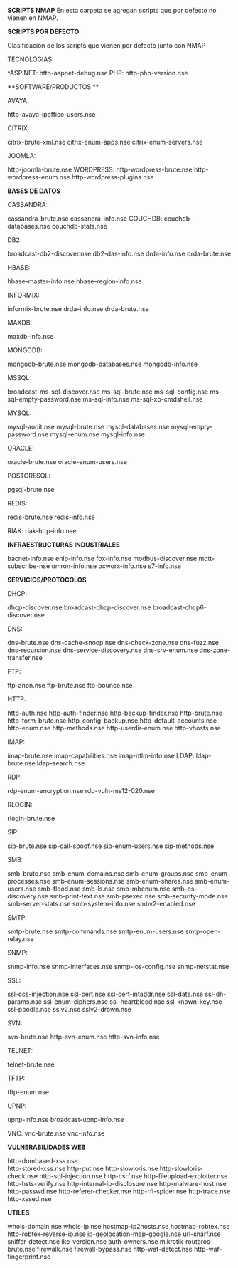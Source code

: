 **SCRIPTS NMAP**
En esta carpeta se agregan scripts que por defecto no vienen en NMAP.


**SCRIPTS POR DEFECTO**

Clasificación de los scripts que vienen por defecto junto con NMAP


TECNOLOGÍAS

^ASP.NET:
http-aspnet-debug.nse
PHP: 
http-php-version.nse




**SOFTWARE/PRODUCTOS **

AVAYA:

http-avaya-ipoffice-users.nse


CITRIX:

citrix-brute-xml.nse
citrix-enum-apps.nse
citrix-enum-servers.nse


JOOMLA: 

http-joomla-brute.nse
WORDPRESS:
http-wordpress-brute.nse
http-wordpress-enum.nse
http-wordpress-plugins.nse 


**BASES DE DATOS**

CASSANDRA: 

cassandra-brute.nse
cassandra-info.nse
COUCHDB:
couchdb-databases.nse
couchdb-stats.nse


DB2:

broadcast-db2-discover.nse
db2-das-info.nse
drda-info.nse
drda-brute.nse


HBASE:

hbase-master-info.nse
hbase-region-info.nse


INFORMIX:

informix-brute.nse
drda-info.nse
drda-brute.nse


MAXDB:

maxdb-info.nse


MONGODB:

mongodb-brute.nse
mongodb-databases.nse
mongodb-info.nse


MSSQL:

broadcast-ms-sql-discover.nse
ms-sql-brute.nse
ms-sql-config.nse
ms-sql-empty-password.nse
ms-sql-info.nse
ms-sql-xp-cmdshell.nse


MYSQL:

mysql-audit.nse
mysql-brute.nse
mysql-databases.nse
mysql-empty-password.nse
mysql-enum.nse
mysql-info.nse


ORACLE:

oracle-brute.nse
oracle-enum-users.nse


POSTGRESQL:

pgsql-brute.nse


REDIS:

redis-brute.nse
redis-info.nse


RIAK:
riak-http-info.nse



**INFRAESTRUCTURAS INDUSTRIALES**

bacnet-info.nse
enip-info.nse
fox-info.nse
modbus-discover.nse
mqtt-subscribe-nse
omron-info.nse
pcworx-info.nse
s7-info.nse



**SERVICIOS/PROTOCOLOS**

DHCP:

dhcp-discover.nse
broadcast-dhcp-discover.nse
broadcast-dhcp6-discover.nse


DNS:

dns-brute.nse
dns-cache-snoop.nse
dns-check-zone.nse
dns-fuzz.nse
dns-recursion.nse
dns-service-discovery.nse
dns-srv-enum.nse
dns-zone-transfer.nse


FTP:

ftp-anon.nse
ftp-brute.nse
ftp-bounce.nse


HTTP:

http-auth.nse
http-auth-finder.nse
http-backup-finder.nse
http-brute.nse
http-form-brute.nse
http-config-backup.nse
http-default-accounts.nse
http-enum.nse
http-methods.nse
http-userdir-enum.nse
http-vhosts.nse


IMAP:

imap-brute.nse
imap-capabilities.nse
imap-ntlm-info.nse 
LDAP:
ldap-brute.nse
ldap-search.nse


RDP:

rdp-enum-encryption.nse
rdp-vuln-ms12-020.nse


RLOGIN:

rlogin-brute.nse


SIP:

sip-brute.nse
sip-call-spoof.nse
sip-enum-users.nse
sip-methods.nse


SMB:

smb-brute.nse
smb-enum-domains.nse
smb-enum-groups.nse
smb-enum-processes.nse
smb-enum-sessions.nse
smb-enum-shares.nse
smb-enum-users.nse
smb-flood.nse
smb-ls.nse
smb-mbenum.nse
smb-os-discovery.nse
smb-print-text.nse
smb-psexec.nse
smb-security-mode.nse
smb-server-stats.nse
smb-system-info.nse
smbv2-enabled.nse


SMTP:

smtp-brute.nse
smtp-commands.nse
smtp-enum-users.nse
smtp-open-relay.nse


SNMP:

snmp-info.nse
snmp-interfaces.nse
snmp-ios-config.nse
snmp-netstat.nse


SSL:

ssl-ccs-injection.nse
ssl-cert.nse
ssl-cert-intaddr.nse
ssl-date.nse
ssl-dh-params.nse
ssl-enum-ciphers.nse
ssl-heartbleed.nse
ssl-known-key.nse
ssl-poodle.nse
sslv2.nse
sslv2-drown.nse


SVN:

svn-brute.nse
http-svn-enum.nse
http-svn-info.nse 


TELNET:

telnet-brute.nse


TFTP:

tftp-enum.nse


UPNP:

upnp-info.nse
broadcast-upnp-info.nse


VNC:
vnc-brute.nse
vnc-info.nse



**VULNERABILIDADES WEB**

http-dombased-xss.nse   
http-stored-xss.nse
http-put.nse
http-slowloris.nse
http-slowloris-check.nse
http-sql-injection.nse
http-csrf.nse
http-fileupload-exploiter.nse
http-hsts-verify.nse
http-internal-ip-disclosure.nse
http-malware-host.nse
http-passwd.nse
http-referer-checker.nse
http-rfi-spider.nse
http-trace.nse
http-xssed.nse



**UTILES**

whois-domain.nse
whois-ip.nse
hostmap-ip2hosts.nse
hostmap-robtex.nse
http-robtex-reverse-ip.nse
ip-geolocation-map-google.nse
url-snarf.nse
sniffer-detect.nse
ike-version.nse
auth-owners.nse
mikrotik-routeros-brute.nse
firewalk.nse
firewall-bypass.nse
http-waf-detect.nse
http-waf-fingerprint.nse  

